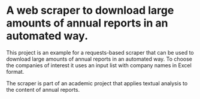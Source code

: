 # A web scraper to download large amounts of annual reports in an automated way.
This project is an example for a requests-based scraper that can be used to download large amounts of annual reports in an automated way. To choose the companies of interest it uses an input list with company names in Excel format.

The scraper is part of an academic project that applies textual analysis to the content of annual reports.
